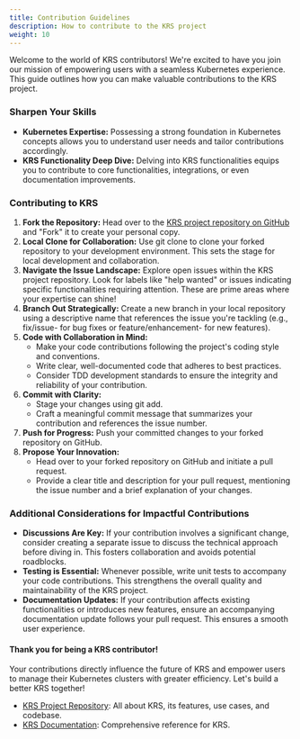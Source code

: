 ```yaml
---
title: Contribution Guidelines
description: How to contribute to the KRS project
weight: 10
---
```


Welcome to the world of KRS contributors! We're excited to have you join our mission of empowering users with a seamless Kubernetes experience. This guide outlines how you can make valuable contributions to the KRS project.

### Sharpen Your Skills

- **Kubernetes Expertise:** Possessing a strong foundation in Kubernetes concepts allows you to understand user needs and tailor contributions accordingly.
- **KRS Functionality Deep Dive:** Delving into KRS functionalities equips you to contribute to core functionalities, integrations, or even documentation improvements.

### Contributing to KRS

1. **Fork the Repository:** Head over to the [KRS project repository on GitHub](https://github.com/kubetoolsca/krs) and "Fork" it to create your personal copy.
2. **Local Clone for Collaboration:** Use git clone to clone your forked repository to your development environment. This sets the stage for local development and collaboration.
3. **Navigate the Issue Landscape:** Explore open issues within the KRS project repository. Look for labels like "help wanted" or issues indicating specific functionalities requiring attention. These are prime areas where your expertise can shine!
4. **Branch Out Strategically:** Create a new branch in your local repository using a descriptive name that references the issue you're tackling (e.g., fix/issue-<issue-number> for bug fixes or feature/enhancement-<descriptive-name> for new features).
5. **Code with Collaboration in Mind:** 
    - Make your code contributions following the project's coding style and conventions.
    - Write clear, well-documented code that adheres to best practices.
    - Consider TDD development standards to ensure the integrity and reliability of your contribution.
6. **Commit with Clarity:** 
    - Stage your changes using git add.
    - Craft a meaningful commit message that summarizes your contribution and references the issue number.
7. **Push for Progress:** Push your committed changes to your forked repository on GitHub.
8. **Propose Your Innovation:** 
    - Head over to your forked repository on GitHub and initiate a pull request.
    - Provide a clear title and description for your pull request, mentioning the issue number and a brief explanation of your changes.


### Additional Considerations for Impactful Contributions

- **Discussions Are Key:** If your contribution involves a significant change, consider creating a separate issue to discuss the technical approach before diving in. This fosters collaboration and avoids potential roadblocks.
- **Testing is Essential:** Whenever possible, write unit tests to accompany your code contributions. This strengthens the overall quality and maintainability of the KRS project.
- **Documentation Updates:** If your contribution affects existing functionalities or introduces new features, ensure an accompanying documentation update follows your pull request. This ensures a smooth user experience.


#### Thank you for being a KRS contributor!

Your contributions directly influence the future of KRS and empower users to manage their Kubernetes clusters with greater efficiency. Let's build a better KRS together!

* [KRS Project Repository](https://github.com/kubetoolsca/krs/tree/main): All about KRS, its features, use cases, and codebase.
* [KRS Documentation](https://github.com/kubetoolsca/krs-docs): Comprehensive reference for KRS.


